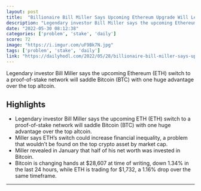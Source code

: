 ```yaml
---
layout: post
title:  "Billionaire Bill Miller Says Upcoming Ethereum Upgrade Will Leave Bitcoin With One Massive Advantage Over ETH"
description: "Legendary investor Bill Miller says the upcoming Ethereum (ETH) switch to a proof-of-stake network will saddle Bitcoin (BTC) with one huge advantage over the top altcoin."
date: "2022-05-30 08:12:38"
categories: ['problem', 'stake', 'daily']
score: 72
image: "https://i.imgur.com/uF9Bk7N.jpg"
tags: ['problem', 'stake', 'daily']
link: "https://dailyhodl.com/2022/05/28/billionaire-bill-miller-says-upcoming-ethereum-upgrade-will-leave-bitcoin-with-one-massive-advantage-over-eth"
---
```


Legendary investor Bill Miller says the upcoming Ethereum (ETH) switch to a proof-of-stake network will saddle Bitcoin (BTC) with one huge advantage over the top altcoin.

## Highlights

- Legendary investor Bill Miller says the upcoming ETH (ETH) switch to a proof-of-stake network will saddle Bitcoin (BTC) with one huge advantage over the top altcoin.
- Miller says ETH’s switch  could increase financial inequality, a problem that wouldn’t be found on the top crypto asset by market cap.
- Miller revealed in January that half of his net worth was invested in Bitcoin.
- Bitcoin is changing hands at $28,607 at time of writing, down 1.34% in the last 24 hours, while ETH is trading for $1,732, a 1.16% drop over the same timeframe.

---
